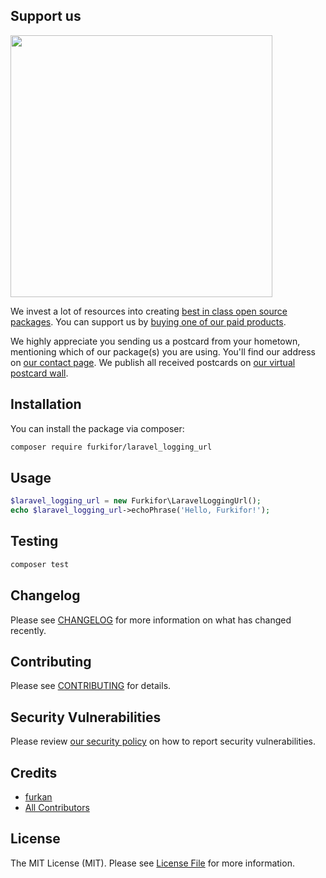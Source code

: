 
## Support us

[<img src="https://github-ads.s3.eu-central-1.amazonaws.com/package-laravel_logging_url-php.jpg?t=1" width="419px" />](https://spatie.be/github-ad-click/package-laravel_logging_url-php)

We invest a lot of resources into creating [best in class open source packages](https://spatie.be/open-source). You can support us by [buying one of our paid products](https://spatie.be/open-source/support-us).

We highly appreciate you sending us a postcard from your hometown, mentioning which of our package(s) you are using. You'll find our address on [our contact page](https://spatie.be/about-us). We publish all received postcards on [our virtual postcard wall](https://spatie.be/open-source/postcards).

## Installation

You can install the package via composer:

```bash
composer require furkifor/laravel_logging_url
```

## Usage

```php
$laravel_logging_url = new Furkifor\LaravelLoggingUrl();
echo $laravel_logging_url->echoPhrase('Hello, Furkifor!');
```

## Testing

```bash
composer test
```

## Changelog

Please see [CHANGELOG](CHANGELOG.md) for more information on what has changed recently.

## Contributing

Please see [CONTRIBUTING](.github/CONTRIBUTING.md) for details.

## Security Vulnerabilities

Please review [our security policy](../../security/policy) on how to report security vulnerabilities.

## Credits

- [furkan](https://github.com/FurkiFor)
- [All Contributors](../../contributors)

## License

The MIT License (MIT). Please see [License File](LICENSE.md) for more information.
